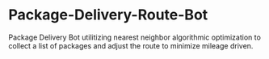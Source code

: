 # Package-Delivery-Route-Bot
Package Delivery Bot utilitizing nearest neighbor algorithmic optimization to collect a list of packages and adjust the route to minimize mileage driven.
